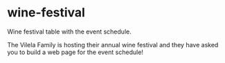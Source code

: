 # wine-festival
Wine festival table with the event schedule.

The Vilela Family is hosting their annual wine festival and they have asked you to build a web page for the event schedule!